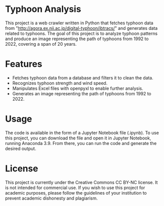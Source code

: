 # Typhoon Analysis
This project is a web crawler written in Python that fetches typhoon data from "http://agora.ex.nii.ac.jp/digital-typhoon/ibtracs/" and generates data related to typhoons. The goal of this project is to analyze typhoon patterns and produce an image representing the path of typhoons from 1992 to 2022, covering a span of 20 years.

# Features
- Fetches typhoon data from a database and filters it to clean the data.
- Recognizes typhoon strength and wind speed.
- Manipulates Excel files with openpyxl to enable further analysis.
- Generates an image representing the path of typhoons from 1992 to 2022.

# Usage
The code is available in the form of a Jupyter Notebook file (.ipynb). To use this project, you can download the file and open it in Jupyter Notebook, running Anaconda 3.9. From there, you can run the code and generate the desired output.

# License
This project is currently under the Creative Commons CC BY-NC license. It is not intended for commercial use. If you wish to use this project for academic purposes, please follow the guidelines of your institution to prevent academic dishonesty and plagiarism.
